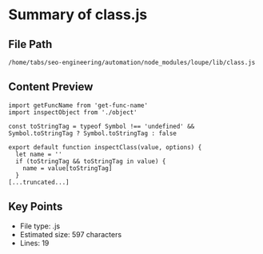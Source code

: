 # Summary of class.js
  
## File Path
`/home/tabs/seo-engineering/automation/node_modules/loupe/lib/class.js`

## Content Preview
```
import getFuncName from 'get-func-name'
import inspectObject from './object'

const toStringTag = typeof Symbol !== 'undefined' && Symbol.toStringTag ? Symbol.toStringTag : false

export default function inspectClass(value, options) {
  let name = ''
  if (toStringTag && toStringTag in value) {
    name = value[toStringTag]
  }
[...truncated...]
```

## Key Points
- File type: .js
- Estimated size: 597 characters
- Lines: 19

